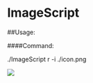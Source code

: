# ImageScript
##Usage:

####Command:

./ImageScript r -i ./icon.png

![](https://github.com/Arrors/ImageScript/blob/master/usage.gif)
